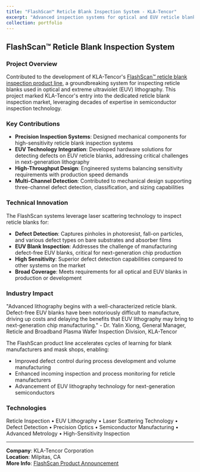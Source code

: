 ```yaml
---
title: "FlashScan™ Reticle Blank Inspection System - KLA-Tencor"
excerpt: "Advanced inspection systems for optical and EUV reticle blanks in semiconductor manufacturing"
collection: portfolio
---
```


## FlashScan™ Reticle Blank Inspection System

### Project Overview

Contributed to the development of KLA-Tencor's [FlashScan™ reticle blank inspection product line](https://www.prnewswire.com/news-releases/kla-tencor-announces-new-flashscan-product-line-for-inspection-of-optical-and-euv-reticle-blanks-300504783.html), a groundbreaking system for inspecting reticle blanks used in optical and extreme ultraviolet (EUV) lithography. This project marked KLA-Tencor's entry into the dedicated reticle blank inspection market, leveraging decades of expertise in semiconductor inspection technology.

### Key Contributions

* **Precision Inspection Systems**: Designed mechanical components for high-sensitivity reticle blank inspection systems
* **EUV Technology Integration**: Developed hardware solutions for detecting defects on EUV reticle blanks, addressing critical challenges in next-generation lithography
* **High-Throughput Design**: Engineered systems balancing sensitivity requirements with production speed demands
* **Multi-Channel Detection**: Contributed to mechanical design supporting three-channel defect detection, classification, and sizing capabilities

### Technical Innovation

The FlashScan systems leverage laser scattering technology to inspect reticle blanks for:
- **Defect Detection**: Captures pinholes in photoresist, fall-on particles, and various defect types on bare substrates and absorber films
- **EUV Blank Inspection**: Addresses the challenge of manufacturing defect-free EUV blanks, critical for next-generation chip production
- **High Sensitivity**: Superior defect detection capabilities compared to other systems on the market
- **Broad Coverage**: Meets requirements for all optical and EUV blanks in production or development

### Industry Impact

"Advanced lithography begins with a well-characterized reticle blank. Defect-free EUV blanks have been notoriously difficult to manufacture, driving up costs and delaying the benefits that EUV lithography may bring to next-generation chip manufacturing." - Dr. Yalin Xiong, General Manager, Reticle and Broadband Plasma Wafer Inspection Division, KLA-Tencor

The FlashScan product line accelerates cycles of learning for blank manufacturers and mask shops, enabling:
- Improved defect control during process development and volume manufacturing
- Enhanced incoming inspection and process monitoring for reticle manufacturers
- Advancement of EUV lithography technology for next-generation semiconductors

### Technologies

Reticle Inspection • EUV Lithography • Laser Scattering Technology • Defect Detection • Precision Optics • Semiconductor Manufacturing • Advanced Metrology • High-Sensitivity Inspection

---

**Company**: KLA-Tencor Corporation  
**Location**: Milpitas, CA  
**More Info**: [FlashScan Product Announcement](https://www.prnewswire.com/news-releases/kla-tencor-announces-new-flashscan-product-line-for-inspection-of-optical-and-euv-reticle-blanks-300504783.html)

